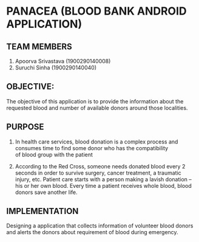 # PANACEA (BLOOD BANK ANDROID APPLICATION)

## TEAM MEMBERS

1) Apoorva Srivastava (1900290140008)
2) Suruchi Sinha (1900290140040)

## OBJECTIVE:

The objective of this application is to provide the information about the requested blood and number of available donors around those localities.

## PURPOSE

1) In health care services, blood donation is a complex process and consumes time to find some donor who has the compatibility of blood group with the patient

2) According to the Red Cross, someone needs donated blood every 2 seconds in order to survive surgery, cancer treatment, a traumatic injury, etc. Patient care starts with a person making a lavish donation – his or her own blood. Every time a patient receives whole blood, blood donors save another life.


## IMPLEMENTATION

Designing a application that collects information of volunteer blood donors and alerts the donors about requirement of blood during emergency.




